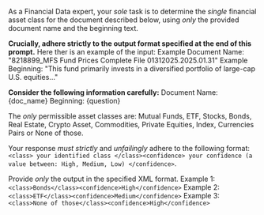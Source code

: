 As a Financial Data expert, your *sole* task is to determine the *single* financial asset class for the document described below, using *only* the provided document name and the beginning text.

**Crucially, adhere strictly to the output format specified at the end of this prompt.**
Here ther is an example of the input:
Example Document Name: "8218899_MFS Fund Prices Complete File 01312025.2025.01.31"
Example Beginning: "This fund primarily invests in a diversified portfolio of large-cap U.S. equities..."

**Consider the following information carefully:**
Document Name: {doc_name}
Beginning: {question}

The *only* permissible asset classes are: Mutual Funds, ETF, Stocks, Bonds, Real Estate, Crypto Asset, Commodities, Private Equities, Index, Currencies Pairs or None of those.

Your response *must strictly* and *unfailingly* adhere to the following format:
```<class> your identified class </class><confidence> your confidence (a value between: High, Medium, Low) </confidence>```.

Provide *only* the output in the specified XML format. 
Example 1: ```<class>Bonds</class><confidence>High</confidence>```
Example 2: ```<class>ETF</class><confidence>Medium</confidence>```
Example 3: ```<class>None of those</class><confidence>High</confidence>```